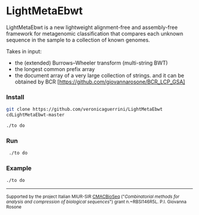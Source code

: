 # LightMetaEbwt 

LightMetaEbwt is a new lightweight alignment-free and assembly-free framework for metagenomic classification that compares each unknown sequence in the sample to a collection of known genomes.

Takes in input:
- the (extended) Burrows–Wheeler transform (multi-string BWT)
- the longest common prefix array 
- the document array 
of a very large collection of strings. 
and it can be obtained by BCR [https://github.com/giovannarosone/BCR_LCP_GSA]

### Install

```sh
git clone https://github.com/veronicaguerrini/LightMetaEbwt
cdLightMetaEbwt-master
```

```sh
./to do
```


### Run
```sh
 ./to do
```

### Example
```sh
./to do
```


---
<small> Supported by the project Italian MIUR-SIR [CMACBioSeq][240fb5f5] ("_Combinatorial methods for analysis and compression of biological sequences_") grant n.~RBSI146R5L. P.I. Giovanna Rosone</small>

[240fb5f5]: http://pages.di.unipi.it/rosone/CMACBioSeq.html
